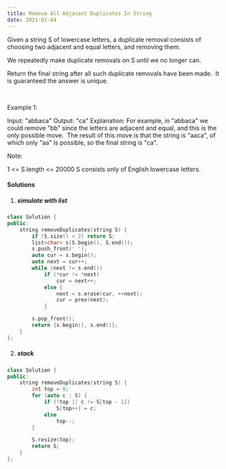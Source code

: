 ```yaml
---
title: Remove All Adjacent Duplicates In String
date: 2021-01-04
---
```

Given a string S of lowercase letters, a duplicate removal consists of choosing two adjacent and equal letters, and removing them.

We repeatedly make duplicate removals on S until we no longer can.

Return the final string after all such duplicate removals have been made.  It is guaranteed the answer is unique.

 

Example 1:

Input: "abbaca"
Output: "ca"
Explanation: 
For example, in "abbaca" we could remove "bb" since the letters are adjacent and equal, and this is the only possible move.  The result of this move is that the string is "aaca", of which only "aa" is possible, so the final string is "ca".
 

Note:

1 <= S.length <= 20000
S consists only of English lowercase letters.

#### Solutions

1. ##### simulate with list

```cpp
class Solution {
public:
    string removeDuplicates(string S) {
        if (S.size() < 2) return S;
        list<char> s(S.begin(), S.end());
        s.push_front(' ');
        auto cur = s.begin();
        auto next = cur++;
        while (next != s.end())
            if (*cur != *next)
                cur = next++;
            else {
                next = s.erase(cur, ++next);
                cur = prev(next);
            }

        s.pop_front();
        return {s.begin(), s.end()};
    }
};
```

2. ##### stack

```cpp
class Solution {
public:
    string removeDuplicates(string S) {
        int top = 0;
        for (auto c : S) {
            if (!top || c != S[top - 1])
                S[top++] = c;
            else
                top--;
        }

        S.resize(top);
        return S;
    }
};
```